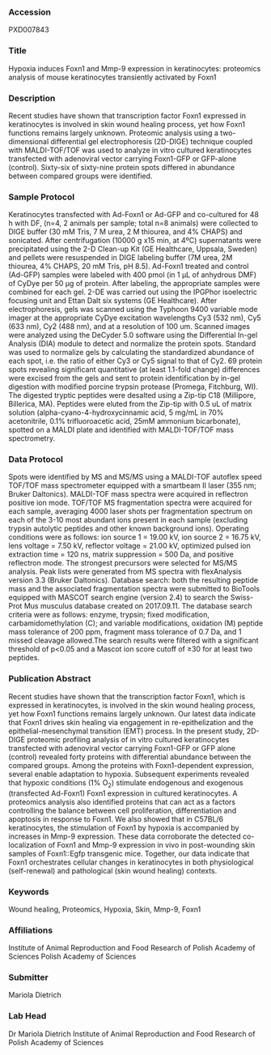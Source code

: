 ### Accession
PXD007843

### Title
Hypoxia induces Foxn1 and Mmp-9 expression in keratinocytes: proteomics analysis of mouse keratinocytes transiently activated by Foxn1

### Description
Recent studies have shown that transcription factor Foxn1 expressed in keratinocytes is involved in skin wound healing process, yet how Foxn1 functions remains largely unknown. Proteomic analysis using a two-dimensional differential gel electrophoresis (2D-DIGE) technique coupled with MALDI-TOF/TOF was used to analyze  in vitro cultured keratinocytes transfected with adenoviral vector carrying Foxn1-GFP or GFP-alone (control).  Sixty-six of sixty-nine protein spots differed in abundance between compared groups were identified.

### Sample Protocol
Keratinocytes transfected with Ad-Foxn1 or Ad-GFP and co-cultured for 48 h with DF, (n=4, 2 animals per sample; total n=8 animals) were collected to DIGE buffer (30 mM Tris, 7 M urea, 2 M thiourea, and 4% CHAPS) and sonicated. After centrifugation (10000 g x15 min, at 4ºC) supernatants were precipitated using the 2-D Clean-up Kit (GE Healthcare, Uppsala, Sweden) and pellets were resuspended in DIGE labeling buffer (7M urea, 2M thiourea, 4% CHAPS, 20 mM Tris, pH 8.5). Ad-Foxn1 treated and control (Ad-GFP) samples were labeled with 400 pmol (in 1 μL of anhydrous DMF) of CyDye per 50 μg of protein. After labeling, the appropriate samples were combined for each gel. 2-DE was carried out using the IPGPhor isoelectric focusing unit and Ettan Dalt six systems (GE Healthcare). After electrophoresis, gels was scanned using the Typhoon 9400 variable mode imager at the appropriate CyDye excitation wavelengths Cy3 (532 nm), Cy5 (633 nm), Cy2 (488 nm), and at a resolution of 100 um. Scanned images were analyzed using the DeCyder 5.0 software using the Differential In-gel Analysis (DIA) module to detect and normalize the protein spots. Standard was used to normalize gels by calculating the standardized abundance of each spot, i.e. the ratio of either Cy3 or Cy5 signal to that of Cy2. 69 protein spots revealing significant quantitative (at least 1.1-fold change) differences were excised from the gels and sent to protein identification by in-gel digestion with modified porcine trypsin protease (Promega, Fitchburg, WI). The digested tryptic peptides were desalted using a Zip-tip C18 (Millipore, Billerica, MA). Peptides were eluted from the Zip-tip with 0.5 uL of matrix solution (alpha-cyano-4-hydroxycinnamic acid, 5 mg/mL in 70% acetonitrile, 0.1% trifluoroacetic acid, 25mM ammonium bicarbonate), spotted on a MALDI plate and identified with MALDI-TOF/TOF mass spectrometry.

### Data Protocol
Spots were identified by MS and MS/MS using a MALDI-TOF autoflex speed TOF/TOF mass spectrometer equipped with a smartbeam II laser (355 nm; Bruker Daltonics). MALDI-TOF mass spectra were acquired in reflectron positive ion mode. TOF/TOF MS fragmentation spectra were acquired for each sample, averaging 4000 laser shots per fragmentation spectrum on each of the 3-10 most abundant ions present in each sample (excluding trypsin autolytic peptides and other known background ions). Operating conditions were as follows: ion source 1 = 19.00 kV, ion source 2 = 16.75 kV, lens voltage = 7.50 kV, reflector voltage = 21.00 kV, optimized pulsed ion extraction time = 120 ns, matrix suppression = 500 Da, and positive reflectron mode. The strongest precursors were selected for MS/MS analysis. Peak lists were generated from MS spectra with flexAnalysis version 3.3 (Bruker Daltonics). Database search: both the resulting peptide mass and the associated fragmentation spectra were submitted to BioTools equipped with MASCOT search engine (version 2.4) to search the Swiss-Prot Mus musculus database created on 2017.09.11. The database search criteria were as follows: enzyme, trypsin; fixed modification, carbamidomethylation (C); and variable modifications, oxidation (M) peptide mass tolerance of 200 ppm, fragment mass tolerance of 0.7 Da, and 1 missed cleavage allowed.The search results were filtered with a significant threshold of p<0.05 and a Mascot ion score cutoff of ≥30 for at least two peptides.

### Publication Abstract
Recent studies have shown that the transcription factor Foxn1, which is expressed in keratinocytes, is involved in the skin wound healing process, yet how Foxn1 functions remains largely unknown. Our latest data indicate that Foxn1 drives skin healing via engagement in re-epithelization and the epithelial-mesenchymal transition (EMT) process. In the present study, 2D-DIGE proteomic profiling analysis of in vitro cultured keratinocytes transfected with adenoviral vector carrying Foxn1-GFP or GFP alone (control) revealed forty proteins with differential abundance between the compared groups. Among the proteins with Foxn1-dependent expression, several enable adaptation to hypoxia. Subsequent experiments revealed that hypoxic conditions (1% O<sub>2</sub>) stimulate endogenous and exogenous (transfected Ad-Foxn1) Foxn1 expression in cultured keratinocytes. A proteomics analysis also identified proteins that can act as a factors controlling the balance between cell proliferation, differentiation and apoptosis in response to Foxn1. We also showed that in C57BL/6 keratinocytes, the stimulation of Foxn1 by hypoxia is accompanied by increases in Mmp-9 expression. These data corroborate the detected co-localization of Foxn1 and Mmp-9 expression in vivo in post-wounding skin samples of Foxn1::Egfp transgenic mice. Together, our data indicate that Foxn1 orchestrates cellular changes in keratinocytes in both physiological (self-renewal) and pathological (skin wound healing) contexts.

### Keywords
Wound healing, Proteomics, Hypoxia, Skin, Mmp-9, Foxn1

### Affiliations
Institute of Animal Reproduction and Food Research of Polish Academy of Sciences
Polish Academy of Sciences

### Submitter
Mariola  Dietrich

### Lab Head
Dr Mariola Dietrich
Institute of Animal Reproduction and Food Research of Polish Academy of Sciences


